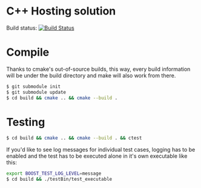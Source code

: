 # C++ Hosting solution

Build status: [![Build Status](https://travis-ci.org/Skarlso/furnace.svg?branch=master)](https://travis-ci.org/Skarlso/furnace)

# Compile

Thanks to cmake's out-of-source builds, this way, every build information will be under
the build directory and make will also work from there.

```bash
$ git submodule init
$ git submodule update
$ cd build && cmake .. && cmake --build .
```

# Testing

```bash
$ cd build && cmake .. && cmake --build . && ctest
```

If you'd like to see log messages for individual test cases, logging has to be enabled and
the test has to be executed alone in it's own executable like this:

```bash
export BOOST_TEST_LOG_LEVEL=message
$ cd build && ./testBin/test_executable
```
